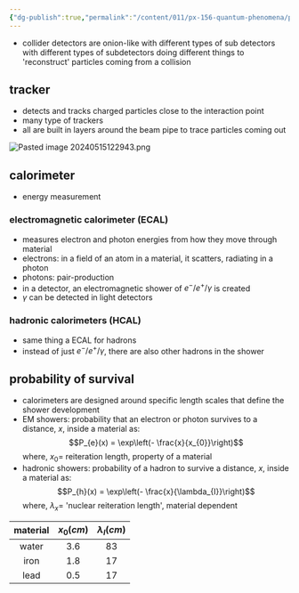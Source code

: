 ```yaml
---
{"dg-publish":true,"permalink":"/content/011/px-156-quantum-phenomena/px-156-b-particle-physics/px-156-k-accelerators-and-detectors/px-156-k5-detectors/","noteIcon":"1","created":"2025-08-27T13:14:00.797+01:00","updated":"2024-11-26T20:06:34.000+00:00"}
---
```


- collider detectors are onion-like with different types of sub detectors with different types of subdetectors doing different things to 'reconstruct' particles coming from a collision
## tracker 
- detects and tracks charged particles close to the interaction point
- many type of trackers
- all are built in layers around the beam pipe to trace particles coming out

![Pasted image 20240515122943.png](/img/user/pics/Pasted%20image%2020240515122943.png)

## calorimeter
- energy measurement
### electromagnetic calorimeter (ECAL) 
- measures electron and photon energies from how they move through material
- electrons: in a field of an atom in a material, it scatters, radiating in a photon
- photons: pair-production
- in a detector, an electromagnetic shower of $e^{-}/e^{+}/\gamma$ is created
- $\gamma$ can be detected in light detectors
### hadronic calorimeters (HCAL)
- same thing a ECAL for hadrons
- instead of just $e^{-}/e^{+}/\gamma$, there are also other hadrons in the shower

## probability of survival 
- calorimeters are designed around specific length scales that define the shower development
- EM showers: probability that an electron or photon survives to a distance, $x$, inside a material as: 
$$P_{e}(x) = \exp\left(- \frac{x}{x_{0}}\right)$$
	where, $x_{0}=$ reiteration length, property of a material 
- hadronic showers: probability of a hadron to survive a distance, $x$, inside a material as: 
$$P_{h}(x) = \exp\left(- \frac{x}{\lambda_{I}}\right)$$
	where, $\lambda_{x}=$ 'nuclear reiteration length', material dependent

| material | $x_{0}(cm)$ | $\lambda_{I}(cm)$ |
| :------: | :---------: | :---------------: |
|  water   |    $3.6$    |       $83$        |
|   iron   |    $1.8$    |       $17$        |
|   lead   |    $0.5$    |       $17$        |

